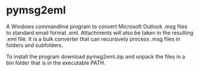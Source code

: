 # pymsg2eml
A Windows commandline program to convert Microsoft Outlook .msg files to standard email format .eml. 
Attachments will also be taken in the resulting .eml file. 
It is a bulk converter that can recursively process .msg files in folders and subfolders.

To install the program download pymsg2eml.zip and unpack the files in a bin folder that is in the executable PATH.
